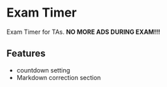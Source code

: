# Exam Timer

Exam Timer for TAs. **NO MORE ADS DURING EXAM!!!**

## Features

* countdown setting
* Markdown correction section